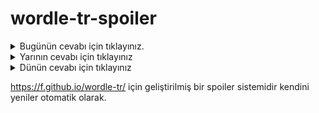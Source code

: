 # wordle-tr-spoiler

<details>
  <summary>Bugünün cevabı için tıklayınız.</summary>
  <br>
    <b> şahap </b>
</details>

<details>
  <summary>Yarının cevabı için tıklayınız</summary>
  <br>
   <b> semih </b>
</details>

<details>
  <summary>Dünün cevabı için tıklayınız </summary>
  <br>
  <b> debil </b>
</details>

https://f.github.io/wordle-tr/ için geliştirilmiş bir spoiler sistemidir kendini yeniler otomatik olarak.

